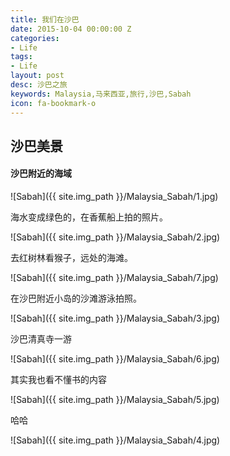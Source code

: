 ```yaml
---
title: 我们在沙巴
date: 2015-10-04 00:00:00 Z
categories:
- Life
tags:
- Life
layout: post
desc: 沙巴之旅
keywords: Malaysia,马来西亚,旅行,沙巴,Sabah
icon: fa-bookmark-o
---
```


## 沙巴美景

#### 沙巴附近的海域

![Sabah]({{ site.img_path }}/Malaysia_Sabah/1.jpg)

海水变成绿色的，在香蕉船上拍的照片。

![Sabah]({{ site.img_path }}/Malaysia_Sabah/2.jpg)

去红树林看猴子，远处的海滩。

![Sabah]({{ site.img_path }}/Malaysia_Sabah/7.jpg)

在沙巴附近小岛的沙滩游泳拍照。

![Sabah]({{ site.img_path }}/Malaysia_Sabah/3.jpg)

沙巴清真寺一游

![Sabah]({{ site.img_path }}/Malaysia_Sabah/6.jpg)

其实我也看不懂书的内容

![Sabah]({{ site.img_path }}/Malaysia_Sabah/5.jpg)

哈哈

![Sabah]({{ site.img_path }}/Malaysia_Sabah/4.jpg)
